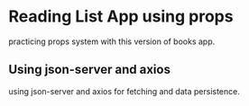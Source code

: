 # Reading List App using props

practicing props system with this version of books app.

## Using json-server and axios

using json-server and axios for fetching and data persistence.
